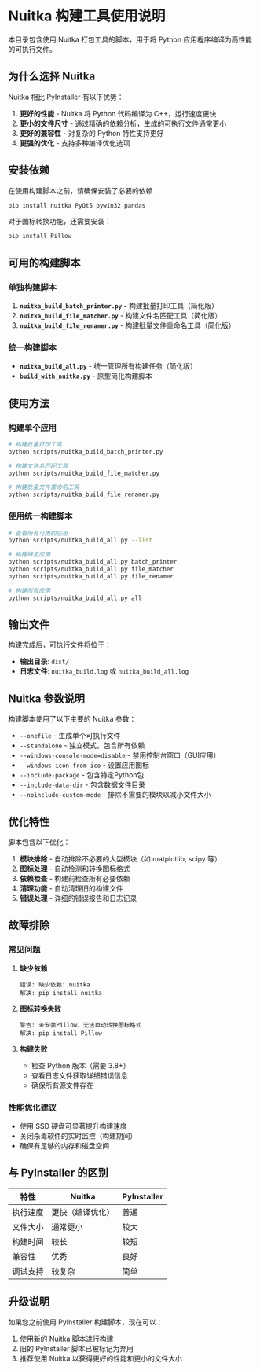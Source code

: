 # Nuitka 构建工具使用说明

本目录包含使用 Nuitka 打包工具的脚本，用于将 Python 应用程序编译为高性能的可执行文件。

## 为什么选择 Nuitka

Nuitka 相比 PyInstaller 有以下优势：

1. **更好的性能** - Nuitka 将 Python 代码编译为 C++，运行速度更快
2. **更小的文件尺寸** - 通过精确的依赖分析，生成的可执行文件通常更小
3. **更好的兼容性** - 对复杂的 Python 特性支持更好
4. **更强的优化** - 支持多种编译优化选项

## 安装依赖

在使用构建脚本之前，请确保安装了必要的依赖：

```bash
pip install nuitka PyQt5 pywin32 pandas
```

对于图标转换功能，还需要安装：
```bash
pip install Pillow
```

## 可用的构建脚本

### 单独构建脚本

1. **`nuitka_build_batch_printer.py`** - 构建批量打印工具（简化版）
2. **`nuitka_build_file_matcher.py`** - 构建文件名匹配工具（简化版）
3. **`nuitka_build_file_renamer.py`** - 构建批量文件重命名工具（简化版）

### 统一构建脚本

- **`nuitka_build_all.py`** - 统一管理所有构建任务（简化版）
- **`build_with_nuitka.py`** - 原型简化构建脚本

## 使用方法

### 构建单个应用

```bash
# 构建批量打印工具
python scripts/nuitka_build_batch_printer.py

# 构建文件名匹配工具
python scripts/nuitka_build_file_matcher.py

# 构建批量文件重命名工具
python scripts/nuitka_build_file_renamer.py
```

### 使用统一构建脚本

```bash
# 查看所有可用的应用
python scripts/nuitka_build_all.py --list

# 构建特定应用
python scripts/nuitka_build_all.py batch_printer
python scripts/nuitka_build_all.py file_matcher
python scripts/nuitka_build_all.py file_renamer

# 构建所有应用
python scripts/nuitka_build_all.py all
```

## 输出文件

构建完成后，可执行文件将位于：
- **输出目录**: `dist/`
- **日志文件**: `nuitka_build.log` 或 `nuitka_build_all.log`

## Nuitka 参数说明

构建脚本使用了以下主要的 Nuitka 参数：

- `--onefile` - 生成单个可执行文件
- `--standalone` - 独立模式，包含所有依赖
- `--windows-console-mode=disable` - 禁用控制台窗口（GUI应用）
- `--windows-icon-from-ico` - 设置应用图标
- `--include-package` - 包含特定Python包
- `--include-data-dir` - 包含数据文件目录
- `--noinclude-custom-mode` - 排除不需要的模块以减小文件大小

## 优化特性

脚本包含以下优化：

1. **模块排除** - 自动排除不必要的大型模块（如 matplotlib, scipy 等）
2. **图标处理** - 自动检测和转换图标格式
3. **依赖检查** - 构建前检查所有必要依赖
4. **清理功能** - 自动清理旧的构建文件
5. **错误处理** - 详细的错误报告和日志记录

## 故障排除

### 常见问题

1. **缺少依赖**
   ```
   错误: 缺少依赖: nuitka
   解决: pip install nuitka
   ```

2. **图标转换失败**
   ```
   警告: 未安装Pillow，无法自动转换图标格式
   解决: pip install Pillow
   ```

3. **构建失败**
   - 检查 Python 版本（需要 3.8+）
   - 查看日志文件获取详细错误信息
   - 确保所有源文件存在

### 性能优化建议

- 使用 SSD 硬盘可显著提升构建速度
- 关闭杀毒软件的实时监控（构建期间）
- 确保有足够的内存和磁盘空间

## 与 PyInstaller 的区别

| 特性 | Nuitka | PyInstaller |
|------|---------|-------------|
| 执行速度 | 更快（编译优化） | 普通 |
| 文件大小 | 通常更小 | 较大 |
| 构建时间 | 较长 | 较短 |
| 兼容性 | 优秀 | 良好 |
| 调试支持 | 较复杂 | 简单 |

## 升级说明

如果您之前使用 PyInstaller 构建脚本，现在可以：

1. 使用新的 Nuitka 脚本进行构建
2. 旧的 PyInstaller 脚本已被标记为弃用
3. 推荐使用 Nuitka 以获得更好的性能和更小的文件大小 